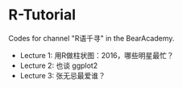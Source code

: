 # R-Tutorial
Codes for channel "R语千寻" in the BearAcademy.
- Lecture 1: 用R做柱状图：2016，哪些明星最忙？
- Lecture 2: 也谈 ggplot2
- Lecture 3: 张无忌最爱谁？
